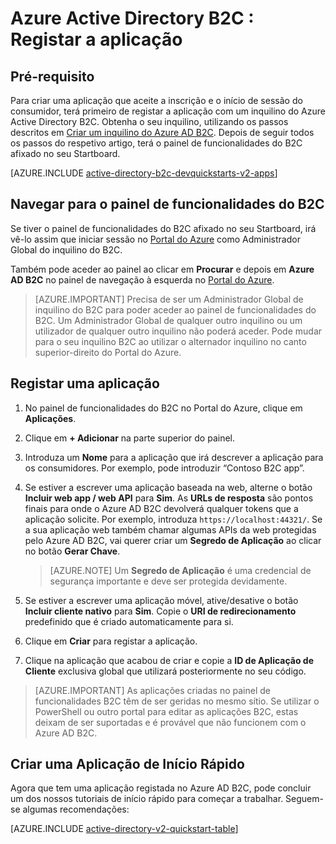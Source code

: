 <properties
    pageTitle="Azure Active Directory B2C: Registo de aplicação | Microsoft Azure"
    description="Como registar a aplicação com o Azure Active Directory B2C"
    services="active-directory-b2c"
    documentationCenter=""
    authors="swkrish"
    manager="mbaldwin"
    editor="bryanla"/>

<tags
    ms.service="active-directory-b2c"
    ms.workload="identity"
    ms.tgt_pltfrm="na"
    ms.devlang="na"
    ms.topic="get-started-article"
    ms.date="08/30/2016"
    ms.author="swkrish"/>



# Azure Active Directory B2C : Registar a aplicação

## Pré-requisito

Para criar uma aplicação que aceite a inscrição e o início de sessão do consumidor, terá primeiro de registar a aplicação com um inquilino do Azure Active Directory B2C. Obtenha o seu inquilino, utilizando os passos descritos em [Criar um inquilino do Azure AD B2C](active-directory-b2c-get-started.md). Depois de seguir todos os passos do respetivo artigo, terá o painel de funcionalidades do B2C afixado no seu Startboard.

[AZURE.INCLUDE [active-directory-b2c-devquickstarts-v2-apps](../../includes/active-directory-b2c-devquickstarts-v2-apps.md)]

## Navegar para o painel de funcionalidades do B2C

Se tiver o painel de funcionalidades do B2C afixado no seu Startboard, irá vê-lo assim que iniciar sessão no [Portal do Azure](https://portal.azure.com/) como Administrador Global do inquilino do B2C.

Também pode aceder ao painel ao clicar em **Procurar** e depois em **Azure AD B2C** no painel de navegação à esquerda no [Portal do Azure](https://portal.azure.com/).

> [AZURE.IMPORTANT] Precisa de ser um Administrador Global de inquilino do B2C para poder aceder ao painel de funcionalidades do B2C. Um Administrador Global de qualquer outro inquilino ou um utilizador de qualquer outro inquilino não poderá aceder.  Pode mudar para o seu inquilino B2C ao utilizar o alternador inquilino no canto superior-direito do Portal do Azure.

## Registar uma aplicação

1. No painel de funcionalidades do B2C no Portal do Azure, clique em **Aplicações**.
2. Clique em **+ Adicionar** na parte superior do painel.
3. Introduza um **Nome** para a aplicação que irá descrever a aplicação para os consumidores. Por exemplo, pode introduzir “Contoso B2C app”.
4. Se estiver a escrever uma aplicação baseada na web, alterne o botão **Incluir web app / web API** para **Sim**. As **URLs de resposta** são pontos finais para onde o Azure AD B2C devolverá qualquer tokens que a aplicação solicite. Por exemplo, introduza `https://localhost:44321/`. Se a sua aplicação web também chamar algumas APIs da web protegidas pelo Azure AD B2C, vai querer criar um **Segredo de Aplicação** ao clicar no botão **Gerar Chave**.

    > [AZURE.NOTE] Um **Segredo de Aplicação** é uma credencial de segurança importante e deve ser protegida devidamente.

5. Se estiver a escrever uma aplicação móvel, ative/desative o botão **Incluir cliente nativo** para **Sim**. Copie o **URI de redirecionamento** predefinido que é criado automaticamente para si.
6. Clique em **Criar** para registar a aplicação.
7. Clique na aplicação que acabou de criar e copie a **ID de Aplicação de Cliente** exclusiva global que utilizará posteriormente no seu código.

> [AZURE.IMPORTANT] As aplicações criadas no painel de funcionalidades B2C têm de ser geridas no mesmo sítio. Se utilizar o PowerShell ou outro portal para editar as aplicações B2C, estas deixam de ser suportadas e é provável que não funcionem com o Azure AD B2C.

## Criar uma Aplicação de Início Rápido

Agora que tem uma aplicação registada no Azure AD B2C, pode concluir um dos nossos tutoriais de início rápido para começar a trabalhar. Seguem-se algumas recomendações:

[AZURE.INCLUDE [active-directory-v2-quickstart-table](../../includes/active-directory-b2c-quickstart-table.md)]



<!--HONumber=Sep16_HO3-->


